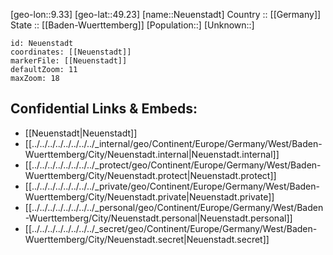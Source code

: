 ﻿---
location: [49.23,9.33] 
mapzoom: [7,12] 
mapmarker: city 
type: City
tags:
- geo/City


SpocWebEntityId: 32815
isDeleted: false
confidential: public

---
[geo-lon::9.33] 
[geo-lat::49.23] 
[name::Neuenstadt] 
Country :: [[Germany]]  
State :: [[Baden-Wuerttemberg]] 
[Population::] 
[Unknown::] 


```leaflet
id: Neuenstadt
coordinates: [[Neuenstadt]] 
markerFile: [[Neuenstadt]] 
defaultZoom: 11 
maxZoom: 18
```


## Confidential Links & Embeds: 
- [[Neuenstadt|Neuenstadt]]  
- [[../../../../../../../../_internal/geo/Continent/Europe/Germany/West/Baden-Wuerttemberg/City/Neuenstadt.internal|Neuenstadt.internal]] 
- [[../../../../../../../../_protect/geo/Continent/Europe/Germany/West/Baden-Wuerttemberg/City/Neuenstadt.protect|Neuenstadt.protect]] 
- [[../../../../../../../../_private/geo/Continent/Europe/Germany/West/Baden-Wuerttemberg/City/Neuenstadt.private|Neuenstadt.private]] 
- [[../../../../../../../../_personal/geo/Continent/Europe/Germany/West/Baden-Wuerttemberg/City/Neuenstadt.personal|Neuenstadt.personal]] 
- [[../../../../../../../../_secret/geo/Continent/Europe/Germany/West/Baden-Wuerttemberg/City/Neuenstadt.secret|Neuenstadt.secret]] 
